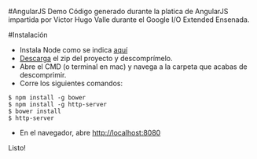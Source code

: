#AngularJS Demo
Código generado durante la platica de AngularJS impartida por Victor Hugo Valle durante el Google I/O Extended Ensenada.

#Instalación

* Instala Node como se indica <a href="https://www.youtube.com/watch?v=JuAOG41m2sU" target="_blank">aquí</a>
* [Descarga](https://github.com/lkmx/google_io_angularjs/archive/master.zip) el zip del proyecto y descomprímelo.
* Abre el CMD (o terminal en mac) y navega a la carpeta que acabas de descomprimir.
* Corre los siguientes comandos:

```
$ npm install -g bower
$ npm install -g http-server
$ bower install
$ http-server
```

* En el navegador, abre <a href="http://localhost:8080" target="_blank">http://localhost:8080</a>
 
Listo!

